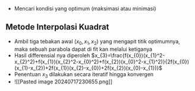 - Mencari kondisi yang optimum (maksimasi atau minimasi)
## Metode Interpolasi Kuadrat
- Ambil tiga tebakan awal ($x_{0},x_{1},x_{2}$) yang mengapit titik optimumnya, maka sebuah parabola dapat di fit kan melalui ketiganya
- Hasil differensial nya diperoleh $x_{3}=\frac{f(x_{0})(x_{1}^2-x_{2}^2)+f(x_{1})(x_{2}^2-x_{0}^2)+f(x_{2})(x_{0}^2-x_{1}^2)}{2f(x_{0})(x_{1}-x_{2})+2f(x_{1})(x_{2}-x_{0})+2f(x_{2})(x_{0}-x_{1})}$
- Penentuan $x_{3}$ dilakukan secara iteratif hingga konvergen
- ![[Pasted image 20240717230655.png]]